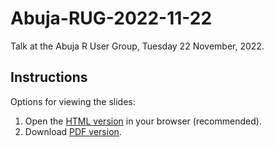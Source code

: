 # Abuja-RUG-2022-11-22

Talk at the Abuja R User Group, Tuesday 22 November, 2022.

## Instructions
Options for viewing the slides:

1. Open the [HTML version](https://rpubs.com/akowundu/naijR-abuja-talk) in your browser (recommended).
2. Download [PDF version](/talk/Abuja-RUG-2022-11-22.pdf).
